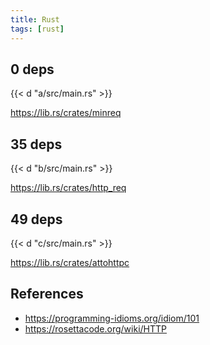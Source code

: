 ```yaml
---
title: Rust
tags: [rust]
---
```


## 0 deps

{{< d "a/src/main.rs" >}}

<https://lib.rs/crates/minreq>

## 35 deps

{{< d "b/src/main.rs" >}}

<https://lib.rs/crates/http_req>

## 49 deps

{{< d "c/src/main.rs" >}}

<https://lib.rs/crates/attohttpc>

## References

- <https://programming-idioms.org/idiom/101>
- <https://rosettacode.org/wiki/HTTP>
